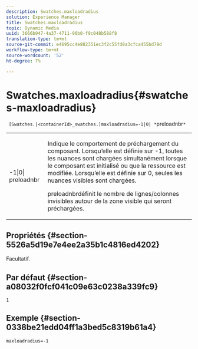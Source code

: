 ```yaml
---
description: Swatches.maxloadradius
solution: Experience Manager
title: Swatches.maxloadradius
topic: Dynamic Media
uuid: 3666b947-4a37-4711-90b0-f9c048b588f8
translation-type: tm+mt
source-git-commit: e4695cc4e882351ec3f2c55fd8a3cfca455bd79d
workflow-type: tm+mt
source-wordcount: '52'
ht-degree: 7%

---
```



# Swatches.maxloadradius{#swatches-maxloadradius}

` [Swatches.|<containerId>_swatches.]maxloadradius=-1|0| *`preloadnbr`*`

<table id="table_4A27394B6B4347D69CAC5A59EE0FBC6F"> 
 <tbody> 
  <tr> 
   <td colname="col1"> <p><span class="codeph"> -1|0|<span class="varname"> preloadnbr</span></span> </p> </td> 
   <td colname="col2"> <p> Indique le comportement de préchargement du composant. Lorsqu’elle est définie sur <span class="codeph"> -1</span>, toutes les nuances sont chargées simultanément lorsque le composant est initialisé ou que la ressource est modifiée. Lorsqu’elle est définie sur <span class="codeph"> 0</span>, seules les nuances visibles sont chargées. </p> <p><span class="codeph"> <span class="varname"> </span></span> preloadnbrdéfinit le nombre de lignes/colonnes invisibles autour de la zone visible qui seront préchargées. </p> </td> 
  </tr> 
 </tbody> 
</table>

## Propriétés {#section-5526a5d19e7e4ee2a35b1c4816ed4202}

Facultatif.

## Par défaut {#section-a08032f0fcf041c09e63c0238a339fc9}

`1`

## Exemple {#section-0338be21edd04ff1a3bed5c8319b61a4}

`maxloadradius=-1`
